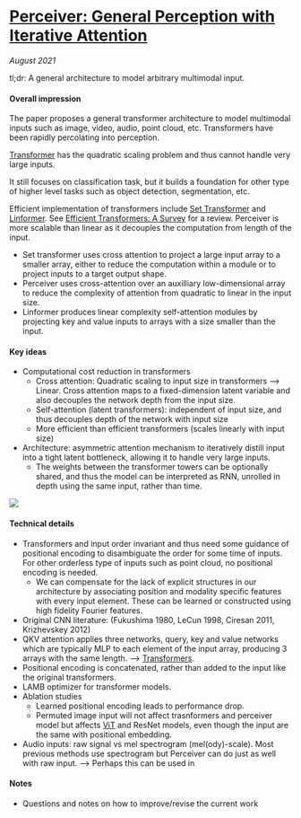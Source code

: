 # [Perceiver: General Perception with Iterative Attention](https://arxiv.org/abs/2103.03206)

_August 2021_

tl;dr: A general architecture to model arbitrary multimodal input. 

#### Overall impression
The paper proposes a general transformer architecture to model multimodal inputs such as image, video, audio, point cloud, etc. Transformers have been rapidly percolating into perception.

[Transformer](transformer.md) has the quadratic scaling problem and thus cannot handle very large inputs.

It still focuses on classification task, but it builds a foundation for other type of higher level tasks such as object detection, segmentation, etc.

Efficient implementation of transformers include [Set Transformer](set_transformer.md) and [Linformer](linformer.md). See [Efficient Transformers: A Survey](https://arxiv.org/abs/2009.06732) for a review. Perceiver is more scalable than linear as it decouples the computation from length of the input.

- Set transformer uses cross attention to project a large input array to a smaller array, either to reduce the computation within a module or to project inputs to a target output shape. 
- Perceiver uses cross-attention over an auxilliary low-dimensional array to reduce the complexity of attention from quadratic to linear in the input size.
- Linformer produces linear complexity self-attention modules by projecting key and value inputs to arrays with a size smaller than the input.

#### Key ideas
- Computational cost reduction in transformers
	- Cross attention: Quadratic scaling to input size in transformers --> Linear. Cross attention maps to a fixed-dimension latent variable and also decouples the network depth from the input size.
	- Self-attention (latent transformers): independent of input size, and thus decouples depth of the network with input size
	- More efficient than efficient transformers (scales linearly with input size)
- Architecture: asymmetric attention mechanism to iteratively distill input into a tight latent bottleneck, allowing it to handle very large inputs. 
	- The weights between the transformer towers can be optionally shared, and thus the model can be interpreted as RNN, unrolled in depth using the same input, rather than time.

![](https://miro.medium.com/max/1400/1*41GYOpmCItZMxO4V7U4FGw.jpeg)

#### Technical details
- Transformers and input order invariant and thus need some guidance of positional encoding to disambiguate the order for some time of inputs. For other orderless type of inputs such as point cloud, no positional encoding is needed. 
	- We can compensate for the lack of explicit structures in our architecture by associating position and modality specific features with every input element. These can be learned or constructed using high fidelity Fourier features. 
- Original CNN literature: (Fukushima 1980, LeCun 1998, Ciresan 2011, Krizhevskey 2012)
- QKV attention applies three networks, query, key and value networks which are typically MLP to each element of the input array, producing 3 arrays with the same length. --> [Transformers](transformer.md).
- Positional encoding is concatenated, rather than added to the input like the original transformers.
- LAMB optimizer for transformer models.
- Ablation studies
	- Learned positional encoding leads to performance drop.
	- Permuted image input will not affect trasnformers and perceiver model but affects [ViT](vit.md) and ResNet models, even though the input are the same with positional embedding.
- Audio inputs: raw signal vs mel spectrogram (mel(ody)-scale). Most previous methods use spectrogram but Perceiver can do just as well with raw input. --> Perhaps this can be used in 

#### Notes
- Questions and notes on how to improve/revise the current work  

